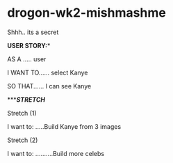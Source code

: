 # drogon-wk2-mishmashme

Shhh.. its a secret
















************USER STORY:*************


AS A ..... user


I WANT TO...... select Kanye


SO THAT...... I can see Kanye



****************STRETCH*************

Stretch (1)

I want to: .....Build Kanye from 3 images


Stretch (2) 

I want to: ..........Build more celebs
